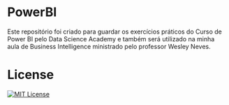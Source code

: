 # PowerBI

Este repositório foi criado para guardar os exercícios práticos do Curso de Power BI pelo Data Science Academy e também será utilizado na minha aula de Business Intelligence ministrado pelo professor Wesley Neves.

# License

[![MIT License](https://img.shields.io/badge/License-MIT-green.svg)](./LICENSE)
